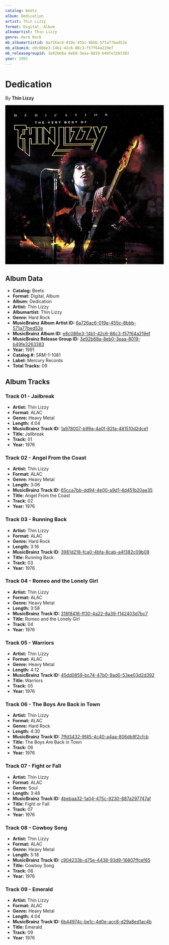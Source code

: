```yaml
---
catalog: Beets
album: Dedication
artist: Thin Lizzy
format: Digital, Album
albumartist: Thin Lizzy
genre: Hard Rock
mb_albumartistid: 6a726ac6-019e-455c-8bbb-571a77bed52e
mb_albumid: e8c086e3-14b1-42c6-86c3-f57f64a219ef
mb_releasegroupid: 3e92b68a-8eb0-3eaa-8019-b49fe3263383
year: 1991
---
```


# Dedication

By **Thin Lizzy**

![](../../assets/beetscovers/Thin_Lizzy-Dedication.jpg)

## Album Data

- **Catalog:** Beets
- **Format:** Digital, Album
- **Album:** Dedication
- **Artist:** Thin Lizzy
- **Albumartist:** Thin Lizzy
- **Genre:** Hard Rock
- **MusicBrainz Album Artist ID:** [6a726ac6-019e-455c-8bbb-571a77bed52e](https://musicbrainz.org/artist/6a726ac6-019e-455c-8bbb-571a77bed52e)
- **MusicBrainz Album ID:** [e8c086e3-14b1-42c6-86c3-f57f64a219ef](https://musicbrainz.org/release/e8c086e3-14b1-42c6-86c3-f57f64a219ef)
- **MusicBrainz Release Group ID:** [3e92b68a-8eb0-3eaa-8019-b49fe3263383](https://musicbrainz.org/release-group/3e92b68a-8eb0-3eaa-8019-b49fe3263383)
- **Year:** 1991
- **Catalog #:** SRM-1-1081
- **Label:** Mercury Records
- **Total Tracks:** 09

## Album Tracks

### Track 01 - Jailbreak

- **Artist:** Thin Lizzy
- **Format:** ALAC
- **Genre:** Heavy Metal
- **Length:** 4:04
- **MusicBrainz Track ID:** [1a978007-b99a-4a0f-82fa-481510d2dce1](https://musicbrainz.org/recording/1a978007-b99a-4a0f-82fa-481510d2dce1)
- **Title:** Jailbreak
- **Track:** 01
- **Year:** 1976

### Track 02 - Angel From the Coast

- **Artist:** Thin Lizzy
- **Format:** ALAC
- **Genre:** Heavy Metal
- **Length:** 3:06
- **MusicBrainz Track ID:** [65cca7bb-dd94-4e00-a9d1-4d451b20ae35](https://musicbrainz.org/recording/65cca7bb-dd94-4e00-a9d1-4d451b20ae35)
- **Title:** Angel From the Coast
- **Track:** 02
- **Year:** 1976

### Track 03 - Running Back

- **Artist:** Thin Lizzy
- **Format:** ALAC
- **Genre:** Hard Rock
- **Length:** 3:16
- **MusicBrainz Track ID:** [3981d218-fca0-4bfa-8cab-a4f382c09b08](https://musicbrainz.org/recording/3981d218-fca0-4bfa-8cab-a4f382c09b08)
- **Title:** Running Back
- **Track:** 03
- **Year:** 1976

### Track 04 - Romeo and the Lonely Girl

- **Artist:** Thin Lizzy
- **Format:** ALAC
- **Genre:** Heavy Metal
- **Length:** 3:58
- **MusicBrainz Track ID:** [318f8418-ff30-4a22-8a39-f142403d7bc7](https://musicbrainz.org/recording/318f8418-ff30-4a22-8a39-f142403d7bc7)
- **Title:** Romeo and the Lonely Girl
- **Track:** 04
- **Year:** 1976

### Track 05 - Warriors

- **Artist:** Thin Lizzy
- **Format:** ALAC
- **Genre:** Heavy Metal
- **Length:** 4:12
- **MusicBrainz Track ID:** [45dd0859-bc74-47b0-9ad0-53ee03d2d392](https://musicbrainz.org/recording/45dd0859-bc74-47b0-9ad0-53ee03d2d392)
- **Title:** Warriors
- **Track:** 05
- **Year:** 1976

### Track 06 - The Boys Are Back in Town

- **Artist:** Thin Lizzy
- **Format:** ALAC
- **Genre:** Hard Rock
- **Length:** 4:30
- **MusicBrainz Track ID:** [7ffd3432-9f45-4c40-a4aa-806db8f2cfcb](https://musicbrainz.org/recording/7ffd3432-9f45-4c40-a4aa-806db8f2cfcb)
- **Title:** The Boys Are Back in Town
- **Track:** 06
- **Year:** 1976

### Track 07 - Fight or Fall

- **Artist:** Thin Lizzy
- **Format:** ALAC
- **Genre:** Soul
- **Length:** 3:48
- **MusicBrainz Track ID:** [4bebaa32-1a04-475c-9230-887a297747af](https://musicbrainz.org/recording/4bebaa32-1a04-475c-9230-887a297747af)
- **Title:** Fight or Fall
- **Track:** 07
- **Year:** 1976

### Track 08 - Cowboy Song

- **Artist:** Thin Lizzy
- **Format:** ALAC
- **Genre:** Heavy Metal
- **Length:** 5:18
- **MusicBrainz Track ID:** [c904233b-d75e-4438-93d9-16807ffcef65](https://musicbrainz.org/recording/c904233b-d75e-4438-93d9-16807ffcef65)
- **Title:** Cowboy Song
- **Track:** 08
- **Year:** 1976

### Track 09 - Emerald

- **Artist:** Thin Lizzy
- **Format:** ALAC
- **Genre:** Heavy Metal
- **Length:** 4:04
- **MusicBrainz Track ID:** [6b44974c-be1c-4d0e-acc8-d29a8ed1ac4b](https://musicbrainz.org/recording/6b44974c-be1c-4d0e-acc8-d29a8ed1ac4b)
- **Title:** Emerald
- **Track:** 09
- **Year:** 1976

